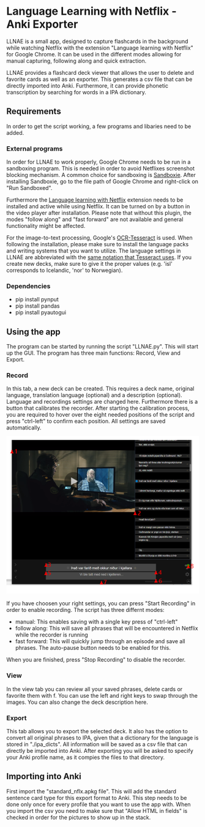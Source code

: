 # Language Learning with Netflix - Anki Exporter
LLNAE is a small app, designed to capture flashcards in the background while watching Netflix with the extension "Language learning with Netflix" for Google Chrome. It can be used in the different modes allowing for manual capturing, following along and quick extraction.

<!-- ![alt text](https://i.ibb.co/GsQJx0C/View.png) ![alt text](https://i.ibb.co/d0NdZVB/rec.png) -->

LLNAE provides a flashcard deck viewer that allows the user to delete and favorite cards as well as an exporter. This generates a csv file that can be directly imported into Anki. Furthermore, it can provide phonetic transcription by searching for words in a IPA dictionary. 



## Requirements

In order to get the script working, a few programs and libaries need to be added.

### External programs
In order for LLNAE to work properly, Google Chrome needs to be run in a sandboxing program. This is needed in order to avoid Netflixes screenshot blocking mechanism. A common choice for sandboxing is  [Sandboxie](https://sandboxie-plus.com/downloads/  "Sandboxie"). After installing Sandboxie, go to the file path of Google Chrome and right-click on "Run Sandboxed".

Furthermore the [Language learning with Netflix](https://chrome.google.com/webstore/detail/language-learning-with-ne/hoombieeljmmljlkjmnheibnpciblicm?hl=en "LLN") extension needs to be installed and active while using Netflix. It can be turned on by a button in the video player after installation. Please note that without this plugin, the modes "follow along" and "fast forward" are not available and general functionality might be affected. 

For the image-to-text processing, Google's [OCR-Tesseract](https://github.com/UB-Mannheim/tesseract/wiki "Tesseract") is used. When following the installation, please make sure to install the language packs and writing systems that you want to utilize. The language settings in LLNAE are abbreviated with the [same notation that Tesseract uses](https://tesseract-ocr.github.io/tessdoc/Data-Files-in-different-versions.html). If you create new decks, make sure to give it the proper values (e.g. 'isl' corresponds to Icelandic, 'nor' to Norwegian). 

### Dependencies
* pip install pynput
* pip install pandas
* pip install pyautogui

## Using the app

The program can be started by running the script "LLNAE.py". This will start up the GUI. The program has three main functions: Record, View and Export.

### Record

In this tab, a new deck can be created. This requires a deck name, original language, translation language (optional) and a description (optional). Language and recordings settings are changed here. Furthermore there is a button that calibrates the recorder. After starting the calibration process, you are required to hover over the eight needed positions of the script and press "ctrl-left" to confirm each position. All settings are saved automatically.

![alt text](./app_data/images/calibration.png)

If you have choosen your right settings, you can press "Start Recording" in order to enable recording. The script has three differnt modes:

* manual: This enables saving with a single key press of "ctrl-left"
* follow along: This will save all phrases that will be encountered in Netflix while the recorder is running
* fast forward: This will quickly jump through an episode and save all phrases. The auto-pause button needs to be enabled for this.

When you are finished, press "Stop Recording" to disable the recorder.

### View

In the view tab you can review all your saved phrases, delete cards or favorite them with f. You can use the left and right keys to swap through the images. You can also change the deck description here.

### Export

This tab allows you to export the selected deck. It also has the option to convert all original phrases to IPA, given that a dictionary for the language is stored in "./ipa_dicts". All information will be saved as a csv file that can directly be imported into Anki. After exporting you will be asked to specify your Anki profile name, as it compies the files to that directory.

## Importing into Anki
First import the "standard_nflx.apkg file". This will add the standard sentence card type for this export format to Anki. This step needs to be done only once for every profile that you want to use the app with. When you import the csv you need to make sure that "Allow HTML in fields" is checked in order for the pictures to show up in the stack. 


